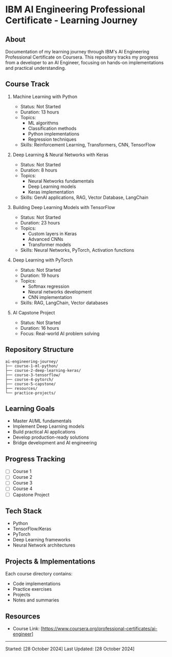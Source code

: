 # IBM AI Engineering Professional Certificate - Learning Journey

## About
Documentation of my learning journey through IBM's AI Engineering Professional Certificate on Coursera. This repository tracks my progress from a developer to an AI Engineer, focusing on hands-on implementations and practical understanding.

## Course Track
1. Machine Learning with Python
   - Status: Not Started
   - Duration: 13 hours
   - Topics:
     - ML algorithms
     - Classification methods
     - Python implementations
     - Regression techniques
   - Skills: Reinforcement Learning, Transformers, CNN, TensorFlow

2. Deep Learning & Neural Networks with Keras
   - Status: Not Started
   - Duration: 8 hours
   - Topics:
     - Neural Networks fundamentals
     - Deep Learning models
     - Keras implementation
   - Skills: GenAI applications, RAG, Vector Database, LangChain

3. Building Deep Learning Models with TensorFlow
   - Status: Not Started
   - Duration: 23 hours
   - Topics:
     - Custom layers in Keras
     - Advanced CNNs
     - Transformer models
   - Skills: Neural Networks, PyTorch, Activation functions

4. Deep Learning with PyTorch
   - Status: Not Started
   - Duration: 19 hours
   - Topics:
     - Softmax regression
     - Neural networks development
     - CNN implementation
   - Skills: RAG, LangChain, Vector databases

5. AI Capstone Project
   - Status: Not Started
   - Duration: 16 hours
   - Focus: Real-world AI problem solving

## Repository Structure
```
ai-engineering-journey/
├── course-1-ml-python/
├── course-2-deep-learning-keras/
├── course-3-tensorflow/
├── course-4-pytorch/
├── course-5-capstone/
├── resources/
└── practice-projects/
```

## Learning Goals
- Master AI/ML fundamentals
- Implement Deep Learning models
- Build practical AI applications
- Develop production-ready solutions
- Bridge development and AI engineering

## Progress Tracking
- [ ] Course 1
- [ ] Course 2
- [ ] Course 3
- [ ] Course 4
- [ ] Capstone Project

## Tech Stack
- Python
- TensorFlow/Keras
- PyTorch
- Deep Learning frameworks
- Neural Network architectures

## Projects & Implementations
Each course directory contains:
- Code implementations
- Practice exercises
- Projects
- Notes and summaries

## Resources
- Course Link: [https://www.coursera.org/professional-certificates/ai-engineer]

---
Started: [28 October 2024]
Last Updated: [28 October 2024]
